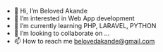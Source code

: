 - 👋 Hi, I’m Beloved Akande
- 👀 I’m interested in Web App development
- 🌱 I’m currently learning PHP, LARAVEL, PYTHON
- 💞️ I’m looking to collaborate on ...
- 📫 How to reach me belovedakande@gmail.com

<!---
Beloved46/Beloved46 is a ✨ special ✨ repository because its `README.md` (this file) appears on your GitHub profile.
You can click the Preview link to take a look at your changes.
--->
